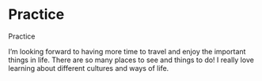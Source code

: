 # Practice
Practice




 I’m looking forward to having more time to travel and enjoy the important things in life. There are so many places to see and things to do! I really love learning about different cultures and ways of life.
